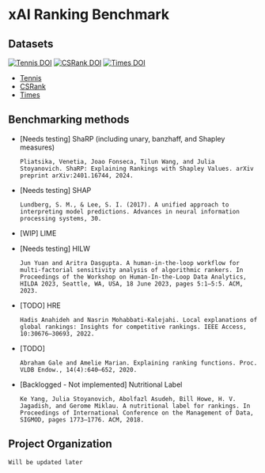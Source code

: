 xAI Ranking Benchmark
=====================



Datasets
--------
[![Tennis DOI](https://zenodo.org/badge/DOI/10.5281/zenodo.10108667.svg)](https://doi.org/10.5281/zenodo.10108667)
[![CSRank DOI](https://zenodo.org/badge/DOI/10.5281/zenodo.11234896.svg)](https://doi.org/10.5281/zenodo.11234896)
[![Times DOI](https://zenodo.org/badge/DOI/10.5281/zenodo.11235321.svg)](https://doi.org/10.5281/zenodo.11235321)

- [Tennis](https://doi.org/10.5281/zenodo.10108667)
- [CSRank](https://doi.org/10.5281/zenodo.11234896)
- [Times](https://doi.org/10.5281/zenodo.11235321)


Benchmarking methods
--------------------

- [Needs testing] ShaRP (including unary, banzhaff, and Shapley measures)

      Pliatsika, Venetia, Joao Fonseca, Tilun Wang, and Julia Stoyanovich. ShaRP: Explaining Rankings with Shapley Values. arXiv preprint arXiv:2401.16744, 2024.

- [Needs testing] SHAP

      Lundberg, S. M., & Lee, S. I. (2017). A unified approach to interpreting model predictions. Advances in neural information processing systems, 30.

- [WIP] LIME

- [Needs testing] HILW

      Jun Yuan and Aritra Dasgupta. A human-in-the-loop workflow for multi-factorial sensitivity analysis of algorithmic rankers. In Proceedings of the Workshop on Human-In-the-Loop Data Analytics, HILDA 2023, Seattle, WA, USA, 18 June 2023, pages 5:1–5:5. ACM, 2023.

- [TODO] HRE

      Hadis Anahideh and Nasrin Mohabbati-Kalejahi. Local explanations of global rankings: Insights for competitive rankings. IEEE Access, 10:30676–30693, 2022.

- [TODO]

      Abraham Gale and Amelie Marian. Explaining ranking functions. Proc. VLDB Endow., 14(4):640–652, 2020.

- [Backlogged - Not implemented] Nutritional Label

      Ke Yang, Julia Stoyanovich, Abolfazl Asudeh, Bill Howe, H. V. Jagadish, and Gerome Miklau. A nutritional label for rankings. In Proceedings of International Conference on the Management of Data, SIGMOD, pages 1773–1776. ACM, 2018.



Project Organization
--------------------

    Will be updated later
